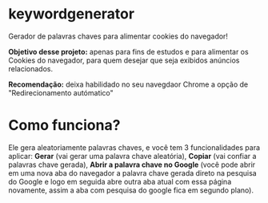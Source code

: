 # keywordgenerator
Gerador de palavras chaves para alimentar cookies do navegador!

**Objetivo desse projeto:** apenas para fins de estudos e para alimentar os Cookies do navegador, para quem desejar que seja exibidos anúncios relacionados.

**Recomendação:** deixa habilidado no seu navegdaor Chrome a opção de "Redirecionamento autómatico"

<h1>Como funciona?</h1>

Ele gera aleatoriamente palavras chaves, e você tem 3 funcionalidades para aplicar: **Gerar** (vai gerar uma palavra chave aleatória), **Copiar** (vai confiar a palavras chave gerada), **Abrir a palavra chave no Google** (você pode abrir em uma nova aba do navegador a palavra chave gerada direto na pesquisa do Google e logo em seguida abre outra aba atual com essa página novamente, assim a aba com pesquisa do google fica em segundo plano).




